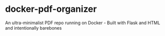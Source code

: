 # docker-pdf-organizer
An ultra-minimalist PDF repo running on Docker - Built with Flask and HTML and intentionally barebones
